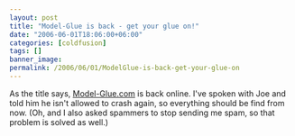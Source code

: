 ```yaml
---
layout: post
title: "Model-Glue is back - get your glue on!"
date: "2006-06-01T18:06:00+06:00"
categories: [coldfusion]
tags: []
banner_image: 
permalink: /2006/06/01/ModelGlue-is-back-get-your-glue-on
---
```


As the title says, <a href="http://www.model-glue.com">Model-Glue.com</a> is back online. I've spoken with Joe and told him he isn't allowed to crash again, so everything should be find from now. (Oh, and I also asked spammers to stop sending me spam, so that problem is solved as well.)